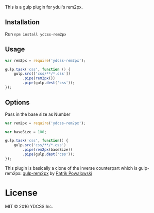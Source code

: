 This is a gulp plugin for ydui's rem2px.

## Installation

Run `npm install ydcss-rem2px`

## Usage

```js
var rem2px = require('ydcss-rem2px');

gulp.task('css', function () {
    gulp.src(['css/**/*.css'])
        .pipe(rem2px())
        .pipe(gulp.dest('css'));
});
```

## Options

Pass in the base size as Number

```js
var rem2px = require('ydcss-rem2px');

var baseSize = 100;

gulp.task('css', function() {
    gulp.src('css/**/*.css')
        .pipe(rem2px(baseSize))
        .pipe(gulp.dest('css'));
});
```

This plugin is basically a clone of the inverse counterpart which is gulp-rem2px:
[gulp-rem2px](https://github.com/ppowalowski/gulp-rem2px)
by [Patrik Powalowski](https://github.com/ppowalowski)

# License
MIT © 2016 YDCSS Inc.
